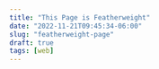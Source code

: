 ```yaml
---
title: "This Page is Featherweight"
date: "2022-11-21T09:45:34-06:00"
slug: "featherweight-page"
draft: true
tags: [web]
---
```


